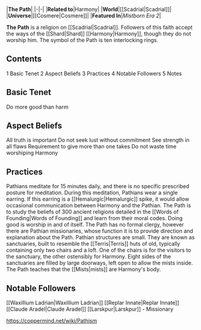 |**The Path**|
|-|-|
|**Related to**|Harmony|
|**World**|[[Scadrial\|Scadrial]]|
|**Universe**|[[Cosmere\|Cosmere]]|
|**Featured In**|*Mistborn Era 2*|

**The Path** is a religion on [[Scadrial\|Scadrial]]. Followers of this faith accept the ways of the [[Shard\|Shard]] [[Harmony\|Harmony]], though they do not worship him. The symbol of the Path is ten interlocking rings.

## Contents

1 Basic Tenet
2 Aspect Beliefs
3 Practices
4 Notable Followers
5 Notes


## Basic Tenet
Do more good than harm
## Aspect Beliefs
All truth is important
Do not seek lust without commitment
See strength in all flaws
Requirement to give more than one takes
Do not waste time worshiping Harmony
## Practices
Pathians meditate for 15 minutes daily, and there is no specific prescribed posture for meditation. During this meditation, Pathians wear a single earring. If this earring is a [[Hemalurgic\|Hemalurgic]] spike, it would allow occasional communication between Harmony and the Pathian.
The Path is to study the beliefs of 300 ancient religions detailed in the [[Words of Founding\|Words of Founding]] and learn from their moral codes.
Doing good is worship in and of itself.
The Path has no formal clergy, however there are Pathian missionaries, whose function it is to provide direction and explanation about the Path.
Pathian structures are small. They are known as sanctuaries, built to resemble the [[Terris\|Terris]] huts of old, typically containing only two chairs and a loft. One of the chairs is for the visitors to the sanctuary, the other ostensibly for Harmony. Eight sides of the sanctuaries are filled by large doorways, left open to allow the mists inside.
The Path teaches that the [[Mists\|mists]] are Harmony's body.

## Notable Followers
[[Waxillium Ladrian\|Waxillium Ladrian]]
[[Replar Innate\|Replar Innate]]
[[Claude Aradel\|Claude Aradel]]
[[Larskpur\|Larskpur]] - Missionary 


https://coppermind.net/wiki/Pathism